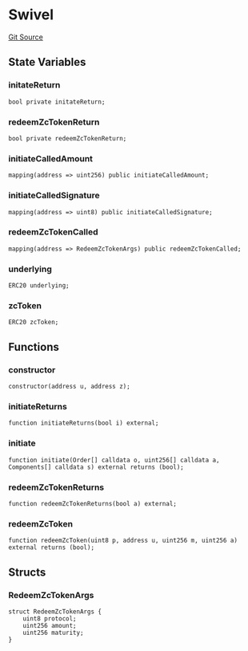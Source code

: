 # Swivel
[Git Source](https://github.com/Swivel-Finance/illuminate/blob/ddf95dfbaf2df4d82b6652aff5c2effb5fee45f4/src/mocks/Swivel.sol)


## State Variables
### initateReturn

```solidity
bool private initateReturn;
```


### redeemZcTokenReturn

```solidity
bool private redeemZcTokenReturn;
```


### initiateCalledAmount

```solidity
mapping(address => uint256) public initiateCalledAmount;
```


### initiateCalledSignature

```solidity
mapping(address => uint8) public initiateCalledSignature;
```


### redeemZcTokenCalled

```solidity
mapping(address => RedeemZcTokenArgs) public redeemZcTokenCalled;
```


### underlying

```solidity
ERC20 underlying;
```


### zcToken

```solidity
ERC20 zcToken;
```


## Functions
### constructor


```solidity
constructor(address u, address z);
```

### initiateReturns


```solidity
function initiateReturns(bool i) external;
```

### initiate


```solidity
function initiate(Order[] calldata o, uint256[] calldata a, Components[] calldata s) external returns (bool);
```

### redeemZcTokenReturns


```solidity
function redeemZcTokenReturns(bool a) external;
```

### redeemZcToken


```solidity
function redeemZcToken(uint8 p, address u, uint256 m, uint256 a) external returns (bool);
```

## Structs
### RedeemZcTokenArgs

```solidity
struct RedeemZcTokenArgs {
    uint8 protocol;
    uint256 amount;
    uint256 maturity;
}
```


